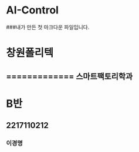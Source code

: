 # AI-Control

###내가 만든 첫 마크다운 파일입니다.

# 창원폴리텍
=============
스마트팩토리학과
-------------
# B반
## 2217110212
### 이경명
